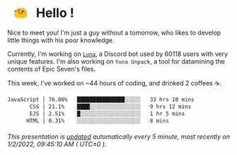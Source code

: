 <h1>   <img src="./spoink.gif" style="vertical-align:middle;" width="30px">   Hello ! </h1>

Nice to meet you! I'm just a guy without a tomorrow, who likes to develop little things with his poor knowledge.

Currently, I'm working on <a href='https://github.com/Asgarrrr/Luna'>`Luna`</a>, a Discord bot used by 60118 users with very unique features. I'm also working on `Yuna Unpack`, a tool for datamining the contents of Epic Seven's files.

This week, I've worked on ~44 hours of coding, and drinked 2 coffees ☕.

```
JavaScript │ 76.06%   ███████████████░░░░░   33 hrs 10 mins
       CSS │ 21.1%    ████░░░░░░░░░░░░░░░░   9 hrs 12 mins
       EJS │ 2.51%    █░░░░░░░░░░░░░░░░░░░   1 hr 5 mins
      HTML │ 0.31%    ░░░░░░░░░░░░░░░░░░░░   8 mins
```

###### This presentation is [updated](https://github.com/Asgarrrr) automatically every 5 minute, most recently on 1/2/2022, 09:45:10 AM ( UTC±0 ).
